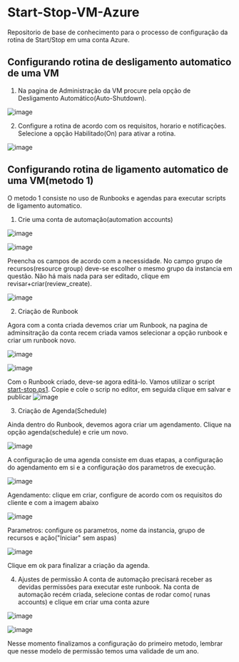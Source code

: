 # Start-Stop-VM-Azure
Repositorio de base de conhecimento para o processo de configuração da rotina de Start/Stop em uma conta Azure.


## Configurando rotina de desligamento automatico de uma VM
1. Na pagina de Administração da VM procure pela opção de Desligamento Automático(Auto-Shutdown).

![image](https://user-images.githubusercontent.com/83661016/148552277-31540a63-8340-4a2f-a7e5-1cb2a0ffee2e.png)


2. Configure a rotina de acordo com os requisitos, horario e notificações. Selecione a opção Habilitado(On) para ativar a rotina.

![image](https://user-images.githubusercontent.com/83661016/148552757-e03b5b1c-4699-4a19-927f-d5c8cea28e7c.png)


## Configurando rotina de ligamento automatico de uma VM(metodo 1)

O metodo 1 consiste no uso de Runbooks e agendas para executar scripts de ligamento automatico.

1. Crie uma conta de automação(automation accounts)

 ![image](https://user-images.githubusercontent.com/83661016/148553279-af8a4a3f-335e-49be-bf5e-b851a2045218.png)
 
 ![image](https://user-images.githubusercontent.com/83661016/148553427-6b537c07-467d-482d-986f-f90ff67f5774.png)
 
  Preencha os campos de acordo com a necessidade. No campo grupo de recursos(resource group) deve-se escolher o mesmo grupo da instancia em questão. Não há mais nada para ser editado, clique em revisar+criar(review_create).
  
 ![image](https://user-images.githubusercontent.com/83661016/148553845-393e8d83-2c66-48bd-bd6d-f9ea1e30375a.png)


2. Criação de Runbook

 Agora com a conta criada devemos criar um Runbook, na pagina de adminsitração da conta recem criada vamos selecionar a opção runbook e criar um runbook novo.
 
 ![image](https://user-images.githubusercontent.com/83661016/148554617-2ea9a2df-3d38-4fbe-982a-36d663052ebc.png)

 ![image](https://user-images.githubusercontent.com/83661016/148554872-041b558f-ad33-467e-b202-eff0da365044.png)
 
 Com o Runbook criado, deve-se agora editá-lo. Vamos utilizar o script [start-stop.ps1](https://github.com/plss-github/Start-Stop-VM-Azure/blob/main/start-stop.ps1). Copie e cole o scrip no editor, em seguida clique em salvar e publicar
 ![image](https://user-images.githubusercontent.com/83661016/148555683-f0351f8a-4332-4de4-932c-bc0c716ed6aa.png)

3. Criação de Agenda(Schedule)
 
 Ainda dentro do Runbook, devemos agora criar um agendamento. Clique na opção agenda(schedule) e crie um novo.
 
 ![image](https://user-images.githubusercontent.com/83661016/148556034-b32afc5d-13b4-4e46-bd97-06226834a752.png)

 A configuração de uma agenda consiste em duas etapas, a configuração do agendamento em si e a configuração dos parametros de execução.
 
 ![image](https://user-images.githubusercontent.com/83661016/148556311-87822f93-6be8-43e5-b80b-4ede1fab075f.png)
 
 Agendamento: clique em criar, configure de acordo com os requisitos do cliente e com a imagem abaixo
 
 ![image](https://user-images.githubusercontent.com/83661016/148556748-653e4b42-65be-4eff-8fb8-67632349ce0b.png)
 
 Parametros: configure os parametros, nome da instancia, grupo de recursos e ação("Iniciar" sem aspas)
 
 ![image](https://user-images.githubusercontent.com/83661016/148557108-8259d90c-1cb6-4f55-a27e-008f5dd3e130.png)
 
 Clique em ok para finalizar a criação da agenda.
 
 4. Ajustes de permissão
  A conta de automação precisará receber as devidas permissões para executar este runbook. Na conta de automação recém criada, selecione contas de rodar como( runas accounts) e clique em criar uma conta azure

 ![image](https://user-images.githubusercontent.com/83661016/148557640-b7ffa700-393e-419d-b462-1de110d3fb18.png)

 ![image](https://user-images.githubusercontent.com/83661016/148557944-69f1444c-2314-43a7-b55f-636bef5c434f.png)

Nesse momento finalizamos a configuração do primeiro metodo, lembrar que nesse modelo de permissão temos uma validade de um ano.
 



 



